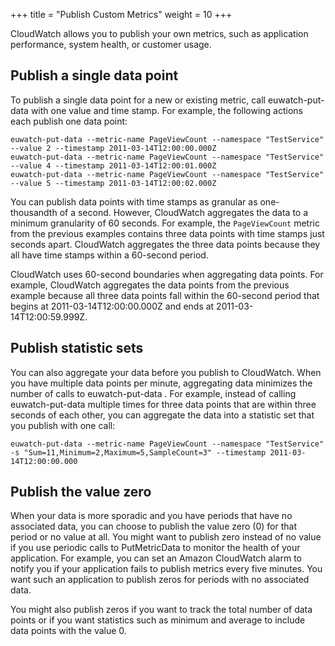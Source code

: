 +++
title = "Publish Custom Metrics"
weight = 10
+++

CloudWatch allows you to publish your own metrics, such as application performance, system health, or customer usage.
## Publish a single data point
To publish a single data point for a new or existing metric, call euwatch-put-data with one value and time stamp. For example, the following actions each publish one data point: 


    euwatch-put-data --metric-name PageViewCount --namespace "TestService" --value 2 --timestamp 2011-03-14T12:00:00.000Z
    euwatch-put-data --metric-name PageViewCount --namespace "TestService" --value 4 --timestamp 2011-03-14T12:00:01.000Z
    euwatch-put-data --metric-name PageViewCount --namespace "TestService" --value 5 --timestamp 2011-03-14T12:00:02.000Z

You can publish data points with time stamps as granular as one-thousandth of a second. However, CloudWatch aggregates the data to a minimum granularity of 60 seconds. For example, the `PageViewCount` metric from the previous examples contains three data points with time stamps just seconds apart. CloudWatch aggregates the three data points because they all have time stamps within a 60-second period. 

CloudWatch uses 60-second boundaries when aggregating data points. For example, CloudWatch aggregates the data points from the previous example because all three data points fall within the 60-second period that begins at 2011-03-14T12:00:00.000Z and ends at 2011-03-14T12:00:59.999Z. 


## Publish statistic sets
You can also aggregate your data before you publish to CloudWatch. When you have multiple data points per minute, aggregating data minimizes the number of calls to euwatch-put-data . For example, instead of calling euwatch-put-data multiple times for three data points that are within three seconds of each other, you can aggregate the data into a statistic set that you publish with one call: 


    euwatch-put-data --metric-name PageViewCount --namespace "TestService" -s "Sum=11,Minimum=2,Maximum=5,SampleCount=3" --timestamp 2011-03-14T12:00:00.000


## Publish the value zero
When your data is more sporadic and you have periods that have no associated data, you can choose to publish the value zero (0) for that period or no value at all. You might want to publish zero instead of no value if you use periodic calls to PutMetricData to monitor the health of your application. For example, you can set an Amazon CloudWatch alarm to notify you if your application fails to publish metrics every five minutes. You want such an application to publish zeros for periods with no associated data. 

You might also publish zeros if you want to track the total number of data points or if you want statistics such as minimum and average to include data points with the value 0. 